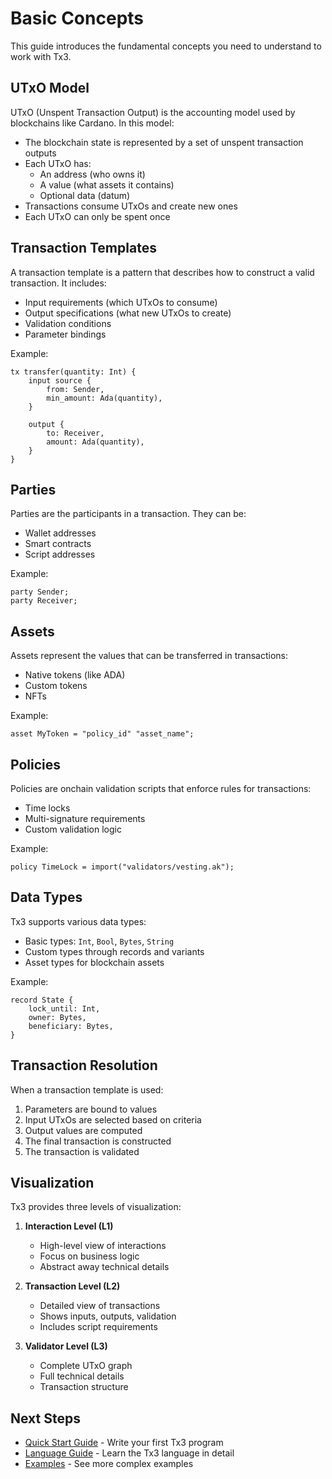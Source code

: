 # Basic Concepts

This guide introduces the fundamental concepts you need to understand to work with Tx3.

## UTxO Model

UTxO (Unspent Transaction Output) is the accounting model used by blockchains like Cardano. In this model:

- The blockchain state is represented by a set of unspent transaction outputs
- Each UTxO has:
  - An address (who owns it)
  - A value (what assets it contains)
  - Optional data (datum)
- Transactions consume UTxOs and create new ones
- Each UTxO can only be spent once

## Transaction Templates

A transaction template is a pattern that describes how to construct a valid transaction. It includes:

- Input requirements (which UTxOs to consume)
- Output specifications (what new UTxOs to create)
- Validation conditions
- Parameter bindings

Example:
```tx3
tx transfer(quantity: Int) {
    input source {
        from: Sender,
        min_amount: Ada(quantity),
    }
    
    output {
        to: Receiver,
        amount: Ada(quantity),
    }
}
```

## Parties

Parties are the participants in a transaction. They can be:

- Wallet addresses
- Smart contracts
- Script addresses

Example:
```tx3
party Sender;
party Receiver;
```

## Assets

Assets represent the values that can be transferred in transactions:

- Native tokens (like ADA)
- Custom tokens
- NFTs

Example:
```tx3
asset MyToken = "policy_id" "asset_name";
```

## Policies

Policies are onchain validation scripts that enforce rules for transactions:

- Time locks
- Multi-signature requirements
- Custom validation logic

Example:
```tx3
policy TimeLock = import("validators/vesting.ak");
```

## Data Types

Tx3 supports various data types:

- Basic types: `Int`, `Bool`, `Bytes`, `String`
- Custom types through records and variants
- Asset types for blockchain assets

Example:
```tx3
record State {
    lock_until: Int,
    owner: Bytes,
    beneficiary: Bytes,
}
```

## Transaction Resolution

When a transaction template is used:

1. Parameters are bound to values
2. Input UTxOs are selected based on criteria
3. Output values are computed
4. The final transaction is constructed
5. The transaction is validated

## Visualization

Tx3 provides three levels of visualization:

1. **Interaction Level (L1)**
   - High-level view of interactions
   - Focus on business logic
   - Abstract away technical details

2. **Transaction Level (L2)**
   - Detailed view of transactions
   - Shows inputs, outputs, validation
   - Includes script requirements

3. **Validator Level (L3)**
   - Complete UTxO graph
   - Full technical details
   - Transaction structure

## Next Steps

- [Quick Start Guide](quick-start.md) - Write your first Tx3 program
- [Language Guide](../language-guide/index.md) - Learn the Tx3 language in detail
- [Examples](../examples/index.md) - See more complex examples 
